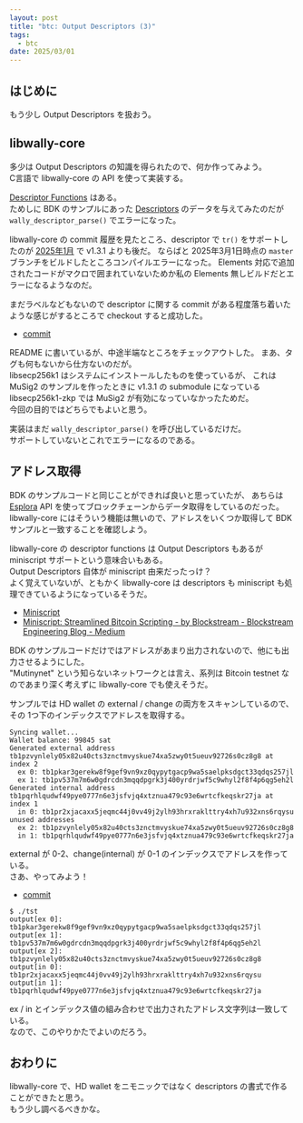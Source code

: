 ```yaml
---
layout: post
title: "btc: Output Descriptors (3)"
tags:
  - btc
date: 2025/03/01
---
```


## はじめに

もう少し Output Descriptors を扱おう。

## libwally-core

多少は Output Descriptors の知識を得られたので、何か作ってみよう。  
C言語で libwally-core の API を使って実装する。

[Descriptor Functions](https://wally.readthedocs.io/en/release_1.3.1/descriptor.html) はある。  
ためしに BDK のサンプルにあった [Descriptors](https://bitcoindevkit.github.io/book-of-bdk/cookbook/quickstart/#descriptors) のデータを与えてみたのだが `wally_descriptor_parse()` でエラーになった。

libwally-core の commit 履歴を見たところ、descriptor で `tr()` をサポートしたのが [2025年1月](https://github.com/ElementsProject/libwally-core/commit/dc8165eaee3fb1a3d61e9163d891b04b10a7a971) で v1.3.1 よりも後だ。
ならばと 2025年3月1日時点の `master` ブランチをビルドしたところコンパイルエラーになった。
Elements 対応で追加されたコードがマクロで囲まれていないためか私の Elements 無しビルドだとエラーになるようなのだ。

まだラベルなどもないので descriptor に関する commit がある程度落ち着いたような感じがするところで checkout すると成功した。

* [commit](https://github.com/hirokuma/c-descriptor/tree/31e9925cb2dfa2b47518cc8907ac1801a73ed43d)

README に書いているが、中途半端なところをチェックアウトした。
まあ、タグも何もないから仕方ないのだが。  
libsecp256k1 はシステムにインストールしたものを使っているが、
これは MuSig2 のサンプルを作ったときに v1.3.1 の submodule になっている libsecp256k1-zkp では MuSig2 が有効になっていなかったためだ。  
今回の目的ではどちらでもよいと思う。

実装はまだ `wally_descriptor_parse()` を呼び出しているだけだ。  
サポートしていないとこれでエラーになるのである。

## アドレス取得

BDK のサンプルコードと同じことができれば良いと思っていたが、
あちらは [Esplora](https://github.com/Blockstream/esplora) API を使ってブロックチェーンからデータ取得をしているのだった。  
libwally-core にはそういう機能は無いので、アドレスをいくつか取得して BDK サンプルと一致することを確認しよう。

libwally-core の descriptor functions は Output Descriptors もあるが miniscript サポートという意味合いもある。  
Output Descriptors 自体が miniscript 由来だったっけ？  
よく覚えていないが、ともかく libwally-core は descriptors も miniscript も処理できているようになっているそうだ。

* [Miniscript](https://bitcoin.sipa.be/miniscript/)
* [Miniscript: Streamlined Bitcoin Scripting - by Blockstream - Blockstream Engineering Blog - Medium](https://medium.com/blockstream/miniscript-bitcoin-scripting-3aeff3853620)

BDK のサンプルコードだけではアドレスがあまり出力されないので、他にも出力させるようにした。  
"Mutinynet" という知らないネットワークとは言え、系列は Bitcoin testnet なのであまり深く考えずに libwally-core でも使えそうだ。

サンプルでは HD wallet の external / change の両方をスキャンしているので、
その 1つ下のインデックスでアドレスを取得する。

```log
Syncing wallet...
Wallet balance: 99845 sat
Generated external address tb1pzvynlely05x82u40cts3znctmvyskue74xa5zwy0t5ueuv92726s0cz8g8 at index 2
  ex 0: tb1pkar3gerekw8f9gef9vn9xz0qypytgacp9wa5saelpksdgct33qdqs257jl
  ex 1: tb1pv537m7m6w0gdrcdn3mqqdpgrk3j400yrdrjwf5c9whyl2f8f4p6qg5eh2l
Generated internal address tb1pqrhlqudwf49pye0777n6e3jsfvjq4xtznua479c93e6wrtcfkeqskr27ja at index 1
  in 0: tb1pr2xjacaxx5jeqmc44j0vv49j2ylh93hrxraklttry4xh7u932xns6rqysu
unused addresses
  ex 2: tb1pzvynlely05x82u40cts3znctmvyskue74xa5zwy0t5ueuv92726s0cz8g8
  in 1: tb1pqrhlqudwf49pye0777n6e3jsfvjq4xtznua479c93e6wrtcfkeqskr27ja
```

external が 0-2、change(internal) が 0-1 のインデックスでアドレスを作っている。  
さあ、やってみよう！

* [commit](https://github.com/hirokuma/c-descriptor/tree/383c990bfa1b9e8c932fafa29d572ef37b95a447)

```log
$ ./tst
output[ex 0]: tb1pkar3gerekw8f9gef9vn9xz0qypytgacp9wa5saelpksdgct33qdqs257jl
output[ex 1]: tb1pv537m7m6w0gdrcdn3mqqdpgrk3j400yrdrjwf5c9whyl2f8f4p6qg5eh2l
output[ex 2]: tb1pzvynlely05x82u40cts3znctmvyskue74xa5zwy0t5ueuv92726s0cz8g8
output[in 0]: tb1pr2xjacaxx5jeqmc44j0vv49j2ylh93hrxraklttry4xh7u932xns6rqysu
output[in 1]: tb1pqrhlqudwf49pye0777n6e3jsfvjq4xtznua479c93e6wrtcfkeqskr27ja
```

ex / in とインデックス値の組み合わせで出力されたアドレス文字列は一致している。  
なので、このやりかたでよいのだろう。

## おわりに

libwally-core で、HD wallet をニモニックではなく descriptors の書式で作ることができたと思う。  
もう少し調べるべきかな。
